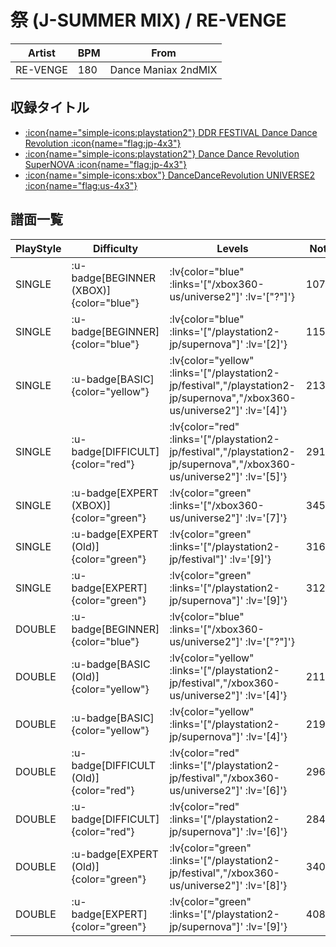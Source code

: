 # 祭 (J-SUMMER MIX) / RE-VENGE

|Artist|BPM|From|
|------|---|----|
|RE-VENGE|180|Dance Maniax 2ndMIX|

## 収録タイトル

- [ :icon{name="simple-icons:playstation2"} DDR FESTIVAL Dance Dance Revolution :icon{name="flag:jp-4x3"} ](/playstation2-jp/festival)
- [ :icon{name="simple-icons:playstation2"} Dance Dance Revolution SuperNOVA :icon{name="flag:jp-4x3"} ](/playstation2-jp/supernova)
- [ :icon{name="simple-icons:xbox"} DanceDanceRevolution UNIVERSE2 :icon{name="flag:us-4x3"} ](/xbox360-us/universe2)

## 譜面一覧

|PlayStyle|Difficulty|Levels|Notes|Movie|
|---------|----------|------|-----|-----|
|SINGLE| :u-badge[BEGINNER (XBOX)]{color="blue"} | :lv{color="blue" :links='["/xbox360-us/universe2"]' :lv='["?"]'} |107/0||
|SINGLE| :u-badge[BEGINNER]{color="blue"} | :lv{color="blue" :links='["/playstation2-jp/supernova"]' :lv='[2]'} |115/0||
|SINGLE| :u-badge[BASIC]{color="yellow"} | :lv{color="yellow" :links='["/playstation2-jp/festival","/playstation2-jp/supernova","/xbox360-us/universe2"]' :lv='[4]'} |213/24||
|SINGLE| :u-badge[DIFFICULT]{color="red"} | :lv{color="red" :links='["/playstation2-jp/festival","/playstation2-jp/supernova","/xbox360-us/universe2"]' :lv='[5]'} |291/16||
|SINGLE| :u-badge[EXPERT (XBOX)]{color="green"} | :lv{color="green" :links='["/xbox360-us/universe2"]' :lv='[7]'} |345/39||
|SINGLE| :u-badge[EXPERT (Old)]{color="green"} | :lv{color="green" :links='["/playstation2-jp/festival"]' :lv='[9]'} |316/20||
|SINGLE| :u-badge[EXPERT]{color="green"} | :lv{color="green" :links='["/playstation2-jp/supernova"]' :lv='[9]'} |312/21||
|DOUBLE| :u-badge[BEGINNER]{color="blue"} | :lv{color="blue" :links='["/xbox360-us/universe2"]' :lv='["?"]'} |||
|DOUBLE| :u-badge[BASIC (Old)]{color="yellow"} | :lv{color="yellow" :links='["/playstation2-jp/festival","/xbox360-us/universe2"]' :lv='[4]'} |211/25||
|DOUBLE| :u-badge[BASIC]{color="yellow"} | :lv{color="yellow" :links='["/playstation2-jp/supernova"]' :lv='[4]'} |219/2||
|DOUBLE| :u-badge[DIFFICULT (Old)]{color="red"} | :lv{color="red" :links='["/playstation2-jp/festival","/xbox360-us/universe2"]' :lv='[6]'} |296/17||
|DOUBLE| :u-badge[DIFFICULT]{color="red"} | :lv{color="red" :links='["/playstation2-jp/supernova"]' :lv='[6]'} |284/23||
|DOUBLE| :u-badge[EXPERT (Old)]{color="green"} | :lv{color="green" :links='["/playstation2-jp/festival","/xbox360-us/universe2"]' :lv='[8]'} |340/41||
|DOUBLE| :u-badge[EXPERT]{color="green"} | :lv{color="green" :links='["/playstation2-jp/supernova"]' :lv='[9]'} |408/3||
